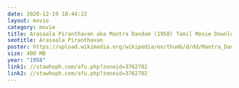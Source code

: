 ```yaml
---
date: 2020-12-19 18:44:22
layout: movie
category: movie
title: Arasaala Piranthavan aka Mantra Dandam (1958) Tamil Movie Download
seotitle: Arasaala Piranthavan
poster: https://upload.wikimedia.org/wikipedia/en/thumb/d/dd/Mantra_Dandam.jpg/220px-Mantra_Dandam.jpg
size: 400 MB
year: "1958"
link1: //stawhoph.com/afu.php?zoneid=3762702
link2: //stawhoph.com/afu.php?zoneid=3762702
---
```

